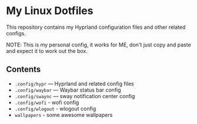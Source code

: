 # My Linux Dotfiles

This repository contains my Hyprland configuration files and other related configs.

NOTE: This is my personal config, it works for ME, don't just copy and paste and expect it to work out the box.

## Contents

- `.config/hypr` — Hyprland and related config files
- `.config/waybar` — Waybar status bar config
- `.config/swaync` — sway notification center config
- `.config/wofi` - wofi config
- `.config/wlogout` - wlogout config
- `wallpapers` - some awesome wallpapers
